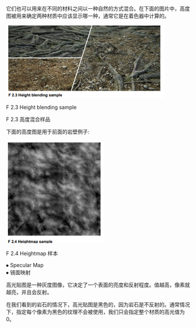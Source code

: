 <!--They can be also used to blend in a natural way between different materials. In the following image a heightmap has been used to determine which of both materials should be displayed, normally it is calculated in the shader. -->   
它们也可以用来在不同的材料之间以一种自然的方式混合。在下面的图片中，高度图被用来确定两种材质中应该显示哪一种，通常它是在着色器中计算的。

![](https://github.com/Moontabu/mypics/blob/535993eef6569b660e062b9dd5d0e41ff44a075a/871a0857933cbbbce0548eb94dfb3dc.png)
 
F 2.3 Height blending sample  

F 2.3 高度混合样品  

<!--The following heightmap is the one used for the previous rock wall example: -->    
下面的高度图是用于前面的岩壁例子:  

![](https://github.com/Moontabu/mypics/blob/535993eef6569b660e062b9dd5d0e41ff44a075a/8358757819520d93a0a74fe4a70d660.png)

 
F 2.4 Heightmap  样本


⦁	Specular Map  
⦁   镜面映射

<!--Specular maps are grayscale images that determine how shiny and reflective a surface is. The higher the value the brighter and reflective will be the pixel.-->  高光贴图是一种灰度图像，它决定了一个表面的亮度和反射程度。值越高，像素就越亮，并且会反射。  



<!--In the case of the rock that we have been seeing, the specular map would be just black, since rocks are not reflective. Normally a texture to specify that each pixel is black won’t be used, we would just specify that the specular value for the whole material is 0.-->   
在我们看到的岩石的情况下，高光贴图是黑色的，因为岩石是不反射的。通常情况下，指定每个像素为黑色的纹理不会被使用，我们只会指定整个材质的高光值为0。
